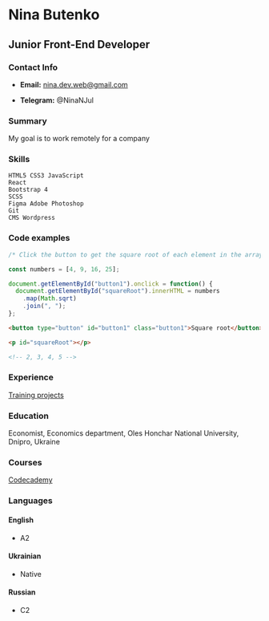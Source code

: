 # Nina Butenko

## Junior Front-End Developer

### Contact Info

* **Email:** nina.dev.web@gmail.com

* **Telegram:** @NinaNJul

### Summary

My goal is to work remotely for a company

### Skills

    HTML5 CSS3 JavaScript
    React
    Bootstrap 4
    SCSS
    Figma Adobe Photoshop
    Git
    CMS Wordpress

### Code examples

~~~javascript
/* Click the button to get the square root of each element in the array. */

const numbers = [4, 9, 16, 25];

document.getElementById("button1").onclick = function() {
  document.getElementById("squareRoot").innerHTML = numbers
    .map(Math.sqrt)
    .join(", ");
};
~~~

~~~html
<button type="button" id="button1" class="button1">Square root</button>

<p id="squareRoot"></p>

<!-- 2, 3, 4, 5 -->
~~~

### Experience

[Training projects](https://github.com/NJul/My-projects)

### Education

Economist, Economics department, Oles Honchar National University, Dnipro, Ukraine

### Courses

[Codecademy](https://www.codecademy.com/users/NinaNJul/achievements)

### Languages

#### English

* A2

#### Ukrainian

* Native

#### Russian

* C2
